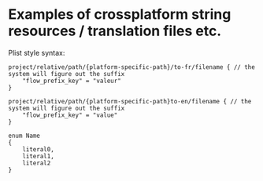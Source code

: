 Examples of crossplatform string resources / translation files etc.
===================================================================

Plist style syntax:

    project/relative/path/{platform-specific-path}/to-fr/filename { // the system will figure out the suffix
        "flow_prefix_key" = "valeur"
    }

    project/relative/path/{platform-specific-path}to-en/filename { // the system will figure out the suffix
        "flow_prefix_key" = "value"
    }

    enum Name
    {
        literal0,
        literal1,
        literal2
    }

